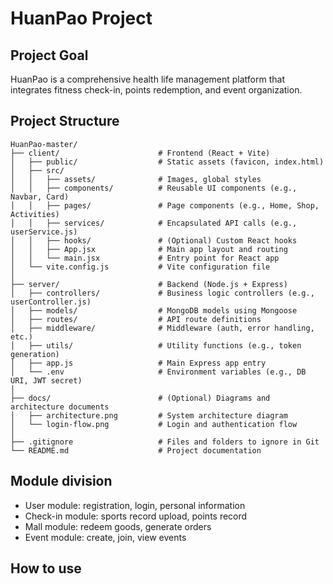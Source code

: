 # HuanPao Project

## Project Goal
HuanPao is a comprehensive health life management platform that integrates fitness check-in, points redemption, and event organization.

## Project Structure
```text
HuanPao-master/
├── client/                      # Frontend (React + Vite)  
│   ├── public/                  # Static assets (favicon, index.html)  
│   ├── src/  
│   │   ├── assets/              # Images, global styles  
│   │   ├── components/          # Reusable UI components (e.g., Navbar, Card)  
│   │   ├── pages/               # Page components (e.g., Home, Shop, Activities)  
│   │   ├── services/            # Encapsulated API calls (e.g., userService.js)  
│   │   ├── hooks/               # (Optional) Custom React hooks  
│   │   ├── App.jsx              # Main app layout and routing  
│   │   └── main.jsx             # Entry point for React app  
│   └── vite.config.js           # Vite configuration file  
│  
├── server/                      # Backend (Node.js + Express)  
│   ├── controllers/             # Business logic controllers (e.g., userController.js)  
│   ├── models/                  # MongoDB models using Mongoose  
│   ├── routes/                  # API route definitions  
│   ├── middleware/              # Middleware (auth, error handling, etc.)  
│   ├── utils/                   # Utility functions (e.g., token generation)  
│   ├── app.js                   # Main Express app entry  
│   └── .env                     # Environment variables (e.g., DB URI, JWT secret)  
│  
├── docs/                        # (Optional) Diagrams and architecture documents  
│   ├── architecture.png         # System architecture diagram  
│   └── login-flow.png           # Login and authentication flow  
│  
├── .gitignore                   # Files and folders to ignore in Git  
└── README.md                    # Project documentation  
```
## Module division

- User module: registration, login, personal information
- Check-in module: sports record upload, points record
- Mall module: redeem goods, generate orders
- Event module: create, join, view events

## How to use
